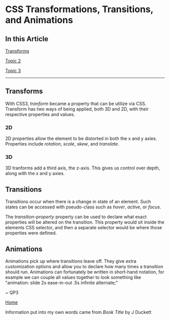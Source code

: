 # CSS Transformations, Transitions, and Animations

## In this Article

[Transforms](#topic1)

[Topic 2](#topic2)

[Topic 3](#topic3)

---

<a name="topic1"></a>

## Transforms

With CSS3, *tranform* became a property that can be utilize via CSS.  Transform has two ways of being applied, both 3D and 2D, with their respective properties and values.

### 2D

2D properties allow the element to be distorted in both the x and y axies. Properties include *rotation*, *scale*, *skew*, and *translate*.

### 3D

3D tranforms add a third axis, the z-axis. This gives us control over depth, along with the x and y axies.


<a name="topic2"></a>

## Transitions

Transitions occur when there is a change in state of an element.  Such states can be accessed with pseudo-class such as *hover*, *active*, or *focus*.

The *transition-property* property can be used to declare what exact properties will be altered on the transition.  This property would sit inside the elements CSS selector, and then a separate selector would be where those properties were defined.

<a name="topic3"></a>

## Animations

Animations pick up where transitions leave off.  They give extra customization options and allow you to declare how many times a transition should run. Animations can fortunately be written in short-hand notation, for example we can couple all values together to look something like "animation: slide 2s ease-in-out .5s infinite alternate;"


~ QP3

[Home](../README.md)

Information put into my own words came from *Book Title* by J Duckett

